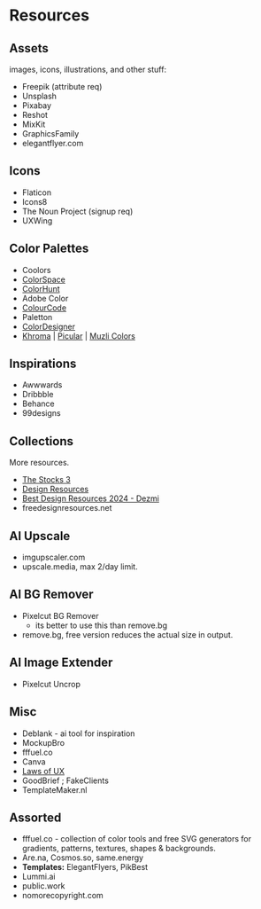 # Resources
## Assets
images, icons, illustrations, and other stuff:
- Freepik (attribute req)
- Unsplash
- Pixabay
- Reshot
- MixKit
- GraphicsFamily
- elegantflyer.com

## Icons
- Flaticon
- Icons8
- The Noun Project (signup req)
- UXWing

## Color Palettes
- Coolors
- [ColorSpace](https://mycolor.space/)
- [ColorHunt](https://colorhunt.co/)
- Adobe Color
- [ColourCode](https://www.toptal.com/designers/colourcode)
- Paletton
- [ColorDesigner](http://colordesigner.io/)
- [Khroma](https://www.khroma.co) | [Picular](https://picular.co) | [Muzli Colors](https://colors.muz.li)

## Inspirations
- Awwwards
- Dribbble
- Behance
- 99designs

## Collections
More resources.
- [The Stocks 3](https://v3.thestocks.im)
- [Design Resources](https://designresourc.es)
- [Best Design Resources 2024 - Dezmi](https://dezmi.com/design-resources)
- freedesignresources.net

## AI Upscale
- imgupscaler.com
- upscale.media, max 2/day limit.

## AI BG Remover
- Pixelcut BG Remover
  - its better to use this than remove.bg
- remove.bg, free version reduces the actual size in output.

## AI Image Extender
- Pixelcut Uncrop

## Misc
- Deblank - ai tool for inspiration
- MockupBro
- fffuel.co
- Canva
- [Laws of UX](https://lawsofux.com)
- GoodBrief ; FakeClients
- TemplateMaker.nl

## Assorted
- fffuel.co - collection of color tools and free SVG generators for gradients, patterns, textures, shapes & backgrounds.
- Are.na, Cosmos.so, same.energy
- **Templates:** ElegantFlyers, PikBest
- Lummi.ai
- public.work
- nomorecopyright.com
